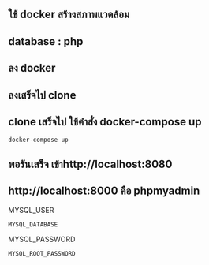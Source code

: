 ## ใช้ docker สร้้างสภาพแวดล้อม 
## database : php

## ลง docker
## ลงเสร็จไป clone 
## clone เสร็จไป ใช้คำสั่ง docker-compose up
```
docker-compose up
```
## พอรันเสร็จ เข้าhttp://localhost:8080



## http://localhost:8000 คือ phpmyadmin
MYSQL_USER
```
MYSQL_DATABASE
```
MYSQL_PASSWORD
```
MYSQL_ROOT_PASSWORD
```


